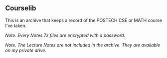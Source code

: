 Courselib
---
This is an archive that keeps a record of the POSTECH CSE or MATH course I've taken.

*Note. Every Notes.7z files are encrypted with a password.*

*Note. The Lecture Notes are not included in the archive. They are available on my private drive.*